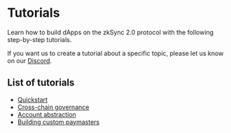 # Tutorials

Learn how to build dApps on the zkSync 2.0 protocol with the following step-by-step tutorials.

If you want us to create a tutorial about a specific topic, please let us know on our [Discord](https://discord.gg/px2aR7w).

## List of tutorials

- [Quickstart](../developer-guides/hello-world.md)
- [Cross-chain governance](../tutorials/cross-chain-tutorial.md)
- [Account abstraction](../tutorials/custom-aa-tutorial.md)
- [Building custom paymasters](../tutorials/custom-paymaster-tutorial.md)
